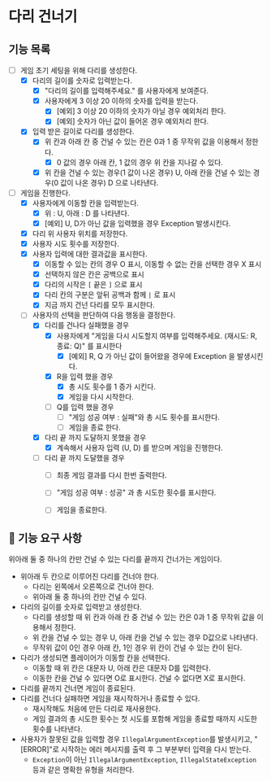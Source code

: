 # 다리 건너기

## 기능 목록
- [ ] 게임 초기 세팅을 위해 다리를 생성한다.
  - [x] 다리의 길이를 숫자로 입력받는다.
    - [x] "다리의 길이를 입력해주세요." 를 사용자에게 보여준다.
    - [x] 사용자에게 3 이상 20 이하의 숫자를 입력을 받는다.
      - [x] [예외] 3 이상 20 이하의 숫자가 아닐 경우 예외처리 한다. 
      - [x] [예외] 숫자가 아닌 값이 들어온 경우 예외처리 한다.
  - [x] 입력 받은 길이로 다리를 생성한다.
    - [x] 위 칸과 아래 칸 중 건널 수 있는 칸은 0과 1 중 무작위 값을 이용해서 정한다.
      - [x] 0 값의 경우 아래 칸, 1 값의 경우 위 칸을 지나갈 수 있다.
    - [x] 위 칸을 건널 수 있는 경우(1 값이 나온 경우) U, 아래 칸을 건널 수 있는 경우(0 값이 나온 경우) D 으로 나타낸다.
- [ ] 게임을 진행한다.
  - [x] 사용자에게 이동할 칸을 입력받는다.
    - [x] 위 : U, 아래 : D 를 나타낸다.
    - [x] [예외] U, D가 아닌 값을 입력했을 경우 Exception 발생시킨다.
  - [x] 다리 위 사용자 위치를 저장한다.
  - [x] 사용자 시도 횟수를 저장한다.
  - [x] 사용자 입력에 대한 결과값을 표시한다.
    - [x] 이동할 수 있는 칸의 경우 O 표시, 이동할 수 없는 칸을 선택한 경우 X 표시
    - [x] 선택하지 않은 칸은 공백으로 표시
    - [x] 다리의 시작은 ```[``` 끝은 ```]``` 으로 표시
    - [x] 다리 칸의 구분은 앞뒤 공백과 함께 ```|``` 로 표시
    - [x] 지금 까지 건넌 다리를 모두 표시한다.
  - [ ] 사용자의 선택을 판단하여 다음 행동을 결정한다.
    - [x] 다리를 건나다 실패했을 경우
      - [x] 사용자에게 "게임을 다시 시도할지 여부를 입력해주세요. (재시도: R, 종료: Q)" 를 표시한다
        - [x] [예외] R, Q 가 아닌 값이 들어왔을 경우에 Exception 을 발생시킨다.
      - [x] R을 입력 했을 경우
        - [x] 총 시도 횟수를 1 증가 시킨다.
        - [x] 게임을 다시 시작한다.
      - [ ] Q를 입력 했을 경우
        - [ ] "게임 성공 여부 : 실패"와 총 시도 횟수를 표시한다.
        - [ ] 게임을 종료 한다.
    - [x] 다리 끝 까지 도달하지 못했을 경우
      - [x] 계속해서 사용자 입력 (U, D) 를 받으며 게임을 진행한다.
    - [ ] 다리 끝 까지 도달했을 경우
      - [ ] 최종 게임 결과를 다시 한번 출력한다.
      - [ ] "게임 성공 여부 : 성공" 과 총 시도한 횟수를 표시한다.
      - [ ] 게임을 종료한다.



## 🚀 기능 요구 사항
위아래 둘 중 하나의 칸만 건널 수 있는 다리를 끝까지 건너가는 게임이다.

- 위아래 두 칸으로 이루어진 다리를 건너야 한다.
  - 다리는 왼쪽에서 오른쪽으로 건너야 한다.
  - 위아래 둘 중 하나의 칸만 건널 수 있다.
- 다리의 길이를 숫자로 입력받고 생성한다.
  - 다리를 생성할 때 위 칸과 아래 칸 중 건널 수 있는 칸은 0과 1 중 무작위 값을 이용해서 정한다.
  - 위 칸을 건널 수 있는 경우 U, 아래 칸을 건널 수 있는 경우 D값으로 나타낸다.
  - 무작위 값이 0인 경우 아래 칸, 1인 경우 위 칸이 건널 수 있는 칸이 된다.
- 다리가 생성되면 플레이어가 이동할 칸을 선택한다.
  - 이동할 때 위 칸은 대문자 U, 아래 칸은 대문자 D를 입력한다.
  - 이동한 칸을 건널 수 있다면 O로 표시한다. 건널 수 없다면 X로 표시한다.
- 다리를 끝까지 건너면 게임이 종료된다.
- 다리를 건너다 실패하면 게임을 재시작하거나 종료할 수 있다.
  - 재시작해도 처음에 만든 다리로 재사용한다.
  - 게임 결과의 총 시도한 횟수는 첫 시도를 포함해 게임을 종료할 때까지 시도한 횟수를 나타낸다.
- 사용자가 잘못된 값을 입력할 경우 ```IllegalArgumentException```를 발생시키고, "[ERROR]"로 시작하는 에러 메시지를 출력 후 그 부분부터 입력을 다시 받는다.
  - ```Exception```이 아닌 ```IllegalArgumentException```, ```IllegalStateException``` 등과 같은 명확한 유형을 처리한다.
